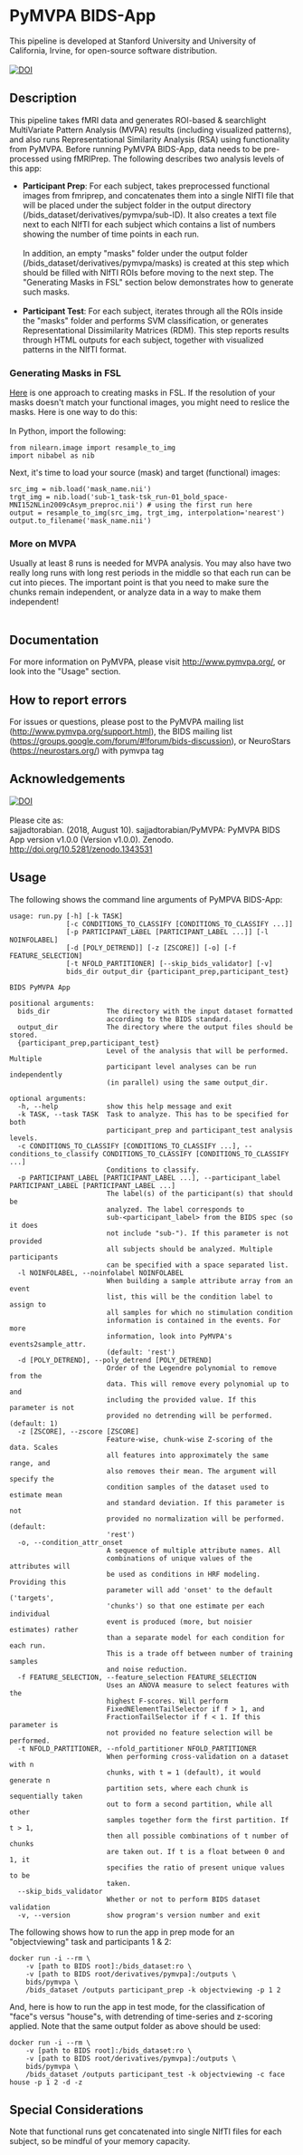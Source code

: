 # PyMVPA BIDS-App
This pipeline is developed at Stanford University and University of California, Irvine, for open-source software distribution.<br /><br />
[![DOI](https://zenodo.org/badge/DOI/10.5281/zenodo.1343531.svg)](https://doi.org/10.5281/zenodo.1343531)
## Description
This pipeline takes fMRI data and generates ROI-based & searchlight MultiVariate Pattern Analysis (MVPA) results (including visualized patterns), and also runs Representational Similarity Analysis (RSA) using functionality from PyMVPA. Before running PyMVPA BIDS-App, data needs to be pre-processed using fMRIPrep. The following describes two analysis levels of this app:
- **Participant Prep**: For each subject, takes preprocessed functional images from fmriprep, and concatenates them into a single NIfTI file that will be placed under the subject folder in the output directory (/bids_dataset/derivatives/pymvpa/sub-ID). It also creates a text file next to each NIfTI for each subject which contains a list of numbers showing the number of time points in each run.<br /><br />
In addition, an empty "masks" folder under the output folder (/bids_dataset/derivatives/pymvpa/masks) is created at this step which should be filled with NIfTI ROIs before moving to the next step. The "Generating Masks in FSL" section below demonstrates how to generate such masks.<br /><br />
- **Participant Test**: For each subject, iterates through all the ROIs inside the "masks" folder and performs SVM classification, or generates Representational Dissimilarity Matrices (RDM). This step reports results through HTML outputs for each subject, together with visualized patterns in the NIfTI format.
### Generating Masks in FSL
<a href="http://andysbrainblog.blogspot.com/2012/11/creating-masks-in-fsl.html">Here</a> is one approach to creating masks in FSL. If the resolution of your masks doesn't match your functional images, you might need to reslice the masks. Here is one way to do this:<br /><br />
In Python, import the following:
```
from nilearn.image import resample_to_img
import nibabel as nib
```
Next, it's time to load your source (mask) and target (functional) images:
```
src_img = nib.load('mask_name.nii')
trgt_img = nib.load('sub-1_task-tsk_run-01_bold_space-MNI152NLin2009cAsym_preproc.nii') # using the first run here
output = resample_to_img(src_img, trgt_img, interpolation='nearest')
output.to_filename('mask_name.nii')
```
### More on MVPA
Usually at least 8 runs is needed for MVPA analysis. You may also have two really long runs with long rest periods in the middle so that each run can be cut into pieces. The important point is that you need to make sure the chunks remain independent, or analyze data in a way to make them independent!<br /><br />
## Documentation
For more information on PyMVPA, please visit http://www.pymvpa.org/, or look into the "Usage" section.
## How to report errors
For issues or questions, please post to the PyMVPA mailing list (http://www.pymvpa.org/support.html), the BIDS mailing list (https://groups.google.com/forum/#!forum/bids-discussion), or NeuroStars (https://neurostars.org/) with pymvpa tag
## Acknowledgements
[![DOI](https://zenodo.org/badge/DOI/10.5281/zenodo.1343531.svg)](https://doi.org/10.5281/zenodo.1343531)<br /><br />
Please cite as:<br />
sajjadtorabian. (2018, August 10). sajjadtorabian/PyMVPA: PyMVPA BIDS App version v1.0.0 (Version v1.0.0). Zenodo.
http://doi.org/10.5281/zenodo.1343531
## Usage
The following shows the command line arguments of PyMPVA BIDS-App:
```
usage: run.py [-h] [-k TASK]
              [-c CONDITIONS_TO_CLASSIFY [CONDITIONS_TO_CLASSIFY ...]]
              [-p PARTICIPANT_LABEL [PARTICIPANT_LABEL ...]] [-l NOINFOLABEL]
              [-d [POLY_DETREND]] [-z [ZSCORE]] [-o] [-f FEATURE_SELECTION]
              [-t NFOLD_PARTITIONER] [--skip_bids_validator] [-v]
              bids_dir output_dir {participant_prep,participant_test}

BIDS PyMVPA App

positional arguments:
  bids_dir              The directory with the input dataset formatted
                        according to the BIDS standard.
  output_dir            The directory where the output files should be stored.
  {participant_prep,participant_test}
                        Level of the analysis that will be performed. Multiple
                        participant level analyses can be run independently
                        (in parallel) using the same output_dir.

optional arguments:
  -h, --help            show this help message and exit
  -k TASK, --task TASK  Task to analyze. This has to be specified for both
                        participant_prep and participant_test analysis levels.
  -c CONDITIONS_TO_CLASSIFY [CONDITIONS_TO_CLASSIFY ...], --conditions_to_classify CONDITIONS_TO_CLASSIFY [CONDITIONS_TO_CLASSIFY ...]
                        Conditions to classify.
  -p PARTICIPANT_LABEL [PARTICIPANT_LABEL ...], --participant_label PARTICIPANT_LABEL [PARTICIPANT_LABEL ...]
                        The label(s) of the participant(s) that should be
                        analyzed. The label corresponds to
                        sub-<participant_label> from the BIDS spec (so it does
                        not include "sub-"). If this parameter is not provided
                        all subjects should be analyzed. Multiple participants
                        can be specified with a space separated list.
  -l NOINFOLABEL, --noinfolabel NOINFOLABEL
                        When building a sample attribute array from an event
                        list, this will be the condition label to assign to
                        all samples for which no stimulation condition
                        information is contained in the events. For more
                        information, look into PyMVPA's events2sample_attr.
                        (default: 'rest')
  -d [POLY_DETREND], --poly_detrend [POLY_DETREND]
                        Order of the Legendre polynomial to remove from the
                        data. This will remove every polynomial up to and
                        including the provided value. If this parameter is not
                        provided no detrending will be performed. (default: 1)
  -z [ZSCORE], --zscore [ZSCORE]
                        Feature-wise, chunk-wise Z-scoring of the data. Scales
                        all features into approximately the same range, and
                        also removes their mean. The argument will specify the
                        condition samples of the dataset used to estimate mean
                        and standard deviation. If this parameter is not
                        provided no normalization will be performed. (default:
                        'rest')
  -o, --condition_attr_onset
                        A sequence of multiple attribute names. All
                        combinations of unique values of the attributes will
                        be used as conditions in HRF modeling. Providing this
                        parameter will add 'onset' to the default ('targets',
                        'chunks') so that one estimate per each individual
                        event is produced (more, but noisier estimates) rather
                        than a separate model for each condition for each run.
                        This is a trade off between number of training samples
                        and noise reduction.
  -f FEATURE_SELECTION, --feature_selection FEATURE_SELECTION
                        Uses an ANOVA measure to select features with the
                        highest F-scores. Will perform
                        FixedNElementTailSelector if f > 1, and
                        FractionTailSelector if f < 1. If this parameter is
                        not provided no feature selection will be performed.
  -t NFOLD_PARTITIONER, --nfold_partitioner NFOLD_PARTITIONER
                        When performing cross-validation on a dataset with n
                        chunks, with t = 1 (default), it would generate n
                        partition sets, where each chunk is sequentially taken
                        out to form a second partition, while all other
                        samples together form the first partition. If t > 1,
                        then all possible combinations of t number of chunks
                        are taken out. If t is a float between 0 and 1, it
                        specifies the ratio of present unique values to be
                        taken.
  --skip_bids_validator
                        Whether or not to perform BIDS dataset validation
  -v, --version         show program's version number and exit
```
The following shows how to run the app in prep mode for an "objectviewing" task and participants 1 & 2:
```
docker run -i --rm \
	-v [path to BIDS root]:/bids_dataset:ro \
	-v [path to BIDS root/derivatives/pymvpa]:/outputs \
	bids/pymvpa \
	/bids_dataset /outputs participant_prep -k objectviewing -p 1 2
```
And, here is how to run the app in test mode, for the classification of "face"s versus "house"s, with detrending of time-series and z-scoring applied. Note that the same output folder as above should be used:
```
docker run -i --rm \
	-v [path to BIDS root]:/bids_dataset:ro \
	-v [path to BIDS root/derivatives/pymvpa]:/outputs \
	bids/pymvpa \
	/bids_dataset /outputs participant_test -k objectviewing -c face house -p 1 2 -d -z
```
## Special Considerations
Note that functional runs get concatenated into single NIfTI files for each subject, so be mindful of your memory capacity.
